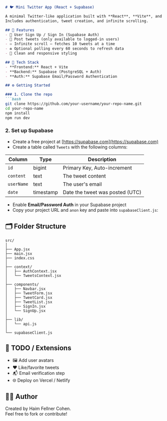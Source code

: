 ```markdown
# 🐦 Mini Twitter App (React + Supabase)

A minimal Twitter-like application built with **React**, **Vite**, and **Supabase**.  
Includes authentication, tweet creation, and infinite scrolling.

## 🚀 Features
- 🔐 User Sign Up / Sign In (Supabase Auth)
- 📝 Post tweets (only available to logged-in users)
- ♾ Infinite scroll – fetches 10 tweets at a time
- ♻️ Optional polling every 60 seconds to refresh data
- 💅 Clean and responsive styling

## 🧰 Tech Stack
- **Frontend:** React + Vite
- **Backend:** Supabase (PostgreSQL + Auth)
- **Auth:** Supabase Email/Password Authentication

## ⚙️ Getting Started

### 1. Clone the repo
```bash
git clone https://github.com/your-username/your-repo-name.git
cd your-repo-name
npm install
npm run dev
```

### 2. Set up Supabase
- Create a free project at [https://supabase.com](https://supabase.com)
- Create a table called `Tweets` with the following columns:

| Column     | Type      | Description                          |
|------------|-----------|--------------------------------------|
| `id`       | bigint    | Primary Key, Auto-increment          |
| `content`  | text      | The tweet content                    |
| `userName` | text      | The user's email                     |
| `date`     | timestamp | Date the tweet was posted (UTC)      |

- Enable **Email/Password Auth** in your Supabase project
- Copy your project URL and `anon` key and paste into `supabaseClient.js`:

## 🗂 Folder Structure
```
src/
│
├── App.jsx
├── main.jsx
├── index.css
│
├── context/
│   ├── AuthContext.jsx
│   └── TweetsContext.jsx
│
├── components/
│   ├── Navbar.jsx
│   ├── TweetForm.jsx
│   ├── TweetCard.jsx
│   ├── TweetList.jsx
│   ├── SignIn.jsx
│   └── SignUp.jsx
│
├── lib/
│   └── api.js
│
└── supabaseClient.js
```

## 📌 TODO / Extensions
- 🖼 Add user avatars
- ❤️ Like/favorite tweets
- 📬 Email verification step
- 🌐 Deploy on Vercel / Netlify

## 🧑‍💻 Author
Created by Haim Fellner Cohen.  
Feel free to fork or contribute!
```
